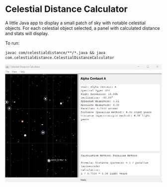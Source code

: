 # Celestial Distance Calculator

A little Java app to display a small patch of sky with notable celestial objects. For each celestial object selected, a panel with calculated distance and stats will display.

To run:

```
javac com/celestialdistance/**/*.java && java com.celestialdistance.CelestialDistanceCalculator
```

![Celestial Distance Calculator Screenshot](screenshot1.png)
